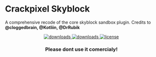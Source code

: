 # Crackpixel Skyblock
A comprehensive recode of the core skyblock sandbox plugin.
Credits to **@cloggedbrain, @Kotliin, @DrRubik**

<div id="top">
<p align="center">
  <a href="https://github.com/LuffyFCB/CPSkyblock/releases/" target="_blank">
    <img alt="downloads" src="https://img.shields.io/github/v/release/LuffyFCB/CPSkyblock?color=F&style=flat-square" />
  </a>
  <a href="https://github.com/LuffyFCB/CPSkyblock/releases/" target="_blank">
    <img alt="downloads" src="https://img.shields.io/github/downloads/LuffyFCB/CPSkyblock?/total?color=4166f5&style=flat-square" />
  </a>
  <a href="https://github.com/LuffyFCB/CPSkyblock/blob/main/LICENSE" target="_blank">
    <img alt="license" src="https://img.shields.io/github/license/LuffyFCB/CPSkyblock?color=4166f5&style=flat-square" />
  </a>
</p>
</div>
<div align="center">
<h3><b>Please dont use it comercialy!</b></h3>


